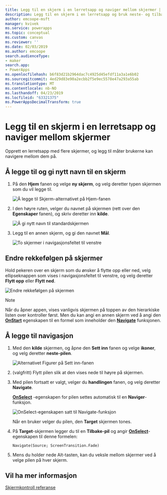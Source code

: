 ```yaml
---
title: Legg til en skjerm i en lerretsapp og naviger mellom skjermer | Microsoft Docs
description: Legg til en skjerm i en lerretsapp og bruk neste- og tilbake-pilene til å veksle mellom skjermer i PowerApps
author: emcoope-msft
manager: kvivek
ms.service: powerapps
ms.topic: conceptual
ms.custom: canvas
ms.reviewer: ''
ms.date: 02/03/2019
ms.author: emcoope
search.audienceType:
- maker
search.app:
- PowerApps
ms.openlocfilehash: b6f83d21b2964dac7c4925d45efdf11a3a1e6b02
ms.sourcegitcommit: 4ed29d83e90a2ecbb2f5e9ec5578e47a293a55ab
ms.translationtype: MT
ms.contentlocale: nb-NO
ms.lasthandoff: 04/23/2019
ms.locfileid: "63321375"
ms.PowerAppsDecimalTransform: true
---
```

# <a name="add-a-screen-to-a-canvas-app-and-navigate-between-screens"></a>Legg til en skjerm i en lerretsapp og naviger mellom skjermer

Opprett en lerretsapp med flere skjermer, og legg til måter brukerne kan navigere mellom dem på.

## <a name="add-and-rename-a-screen"></a>Å legge til og gi nytt navn til en skjerm

1. På den **Hjem** fanen og velge **ny skjerm**, og velg deretter typen skjermen som du vil legge til.

    ![Å legge til Skjerm-alternativet på Hjem-fanen](./media/add-screen-context-variables/add-screen.png)

2. I den høyre ruten, velger du navnet på skjermen (rett over den **Egenskaper** fanen), og skriv deretter inn **kilde**.

    ![Å gi nytt navn til standardskjermen](./media/add-screen-context-variables/name-source-screen.png)

3. Legg til en annen skjerm, og gi den navnet **Mål**.

    ![To skjermer i navigasjonsfeltet til venstre](./media/add-screen-context-variables/two-screens-in-nav.png)

## <a name="reorder-screens"></a>Endre rekkefølgen på skjermer

Hold pekeren over en skjerm som du ønsker å flytte opp eller ned, velg ellipseknappen som vises i navigasjonsfeltet til venstre, og velg deretter **Flytt opp** eller **Flytt ned**.

![Endre rekkefølgen på skjermen](./media/add-screen-context-variables/reorder-screen.png)

> [!NOTE]
> Når du åpner appen, vises vanligvis skjermen på toppen av den hierarkiske listen over kontroller først. Men du kan angi en annen skjerm ved å angi den **[OnStart](controls/control-screen.md)** egenskapen til en formel som inneholder den **[Navigate](functions/function-navigate.md)** funksjonen.

## <a name="add-navigation"></a>Å legge til navigasjon

1. Med den **kilde** skjermen, og åpne den **Sett inn** fanen og velge **ikoner**, og velg deretter **neste-pilen**.  

    ![Alternativet Figurer på Sett inn-fanen](./media/add-screen-context-variables/add-next-arrow.png)

2. (valgfritt) Flytt pilen slik at den vises nede til høyre på skjermen.

3. Med pilen fortsatt er valgt, velger du **handlingen** fanen, og velg deretter **Navigate**.

    **[OnSelect](controls/properties-core.md)** -egenskapen for pilen settes automatisk til en **Naviger**-funksjon.

    ![OnSelect-egenskapen satt til Navigate-funksjon](./media/add-screen-context-variables/onselect-default.png)

    Når en bruker velger du pilen, den **Target** skjermen tones.

4. På **Target**-skjermen legger du til en **Tilbake-pil** og angir **[OnSelect](controls/properties-core.md)**-egenskapen til denne formelen:

    `Navigate(Source; ScreenTransition.Fade)`

5. Mens du holder nede Alt-tasten, kan du veksle mellom skjermer ved å velge pilen på hver skjerm.

## <a name="more-information"></a>Vil ha mer informasjon

[Skjermkontroll referanse](controls/control-screen.md)